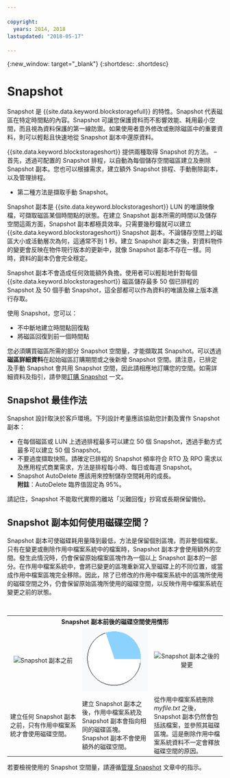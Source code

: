 ```yaml
---

copyright:
  years: 2014, 2018
lastupdated: "2018-05-17"

---
```

{:new_window: target="_blank"}
{:shortdesc: .shortdesc}

# Snapshot

Snapshot 是 {{site.data.keyword.blockstoragefull}} 的特性。Snapshot 代表磁區在特定時間點的內容。Snapshot 可讓您保護資料而不影響效能、耗用最小空間，而且視為資料保護的第一線防禦。如果使用者意外修改或刪除磁區中的重要資料，則可以輕鬆且快速地從 Snapshot 副本中還原資料。

{{site.data.keyword.blockstorageshort}} 提供兩種取得 Snapshot 的方法。
– 首先，透過可配置的 Snapshot 排程，以自動為每個儲存空間磁區建立及刪除 Snapshot 副本。您也可以根據需求，建立額外 Snapshot 排程、手動刪除副本，以及管理排程。 
- 第二種方法是擷取手動 Snapshot。

Snapshot 副本是 {{site.data.keyword.blockstorageshort}} LUN 的唯讀映像檔，可擷取磁區某個時間點的狀態。在建立 Snapshot 副本所需的時間以及儲存空間這兩方面，Snapshot 副本都極具效率。只需要幾秒鐘就可以建立 {{site.data.keyword.blockstorageshort}} Snapshot 副本。不論儲存空間上的磁區大小或活動層次為何，這通常不到 1 秒。建立 Snapshot 副本之後，對資料物件的變更會反映在物件現行版本的更新中，就像 Snapshot 副本不存在一樣。同時，資料的副本仍會完全穩定。 

Snapshot 副本不會造成任何效能額外負擔。使用者可以輕鬆地針對每個 {{site.data.keyword.blockstorageshort}} 磁區儲存最多 50 個已排程的 Snapshot 及 50 個手動 Snapshot，這全部都可以作為資料的唯讀及線上版本進行存取。


使用 Snapshot，您可以： 

- 不中斷地建立時間點回復點
- 將磁區回復到前一個時間點

您必須購買磁區所需的部分 Snapshot 空間量，才能擷取其 Snapshot。可以透過**磁區詳細資料**在起始磁區訂購期間或之後新增 Snapshot 空間。請注意，已排定及手動 Snapshot 會共用 Snapshot 空間，因此請相應地訂購您的空間。如需詳細資料及指引，請參閱[訂購 Snapshot](ordering-snapshots.html) 一文。

## Snapshot 最佳作法

Snapshot 設計取決於客戶環境。下列設計考量應該協助您計劃及實作 Snapshot 副本： 
- 在每個磁區或 LUN 上透過排程最多可以建立 50 個 Snapshot，透過手動方式最多可以建立 50 個 Snapshot。 
- 不要過度擷取快照。請確定已排程的 Snapshot 頻率符合 RTO 及 RPO 需求以及應用程式商業需求，方法是排程每小時、每日或每週 Snapshot。 
- Snapshot AutoDelete 應該用來控制儲存空間耗用的成長。<br/>
  **附註**：AutoDelete 臨界值固定為 95%。
    
請記住，Snapshot 不能取代實際的離站「災難回復」抄寫或長期保留備份。
    
## Snapshot 副本如何使用磁碟空間？

Snapshot 副本可使磁碟耗用量降到最低，方法是保留個別區塊，而非整個檔案。只有在變更或刪除作用中檔案系統中的檔案時，Snapshot 副本才會使用額外的空間。發生此情況時，仍會保留原始檔案區塊作為一個以上 Snapshot 副本的一部分。在作用中檔案系統中，會將已變更的區塊重新寫入至磁碟上的不同位置，或當成作用中檔案區塊完全移除。因此，除了已修改的作用中檔案系統中的區塊所使用的磁碟空間之外，仍會保留原始區塊所使用的磁碟空間，以反映作用中檔案系統在變更之前的狀態。

<table>
    <colgroup>
      <col style="width: 33.3%;"/>
      <col style="width: 33.3%;"/>
      <col style="width: 33.3%;"/>
    </colgroup>
    <tbody>
      <tr>
        <th colspan="3" style="border: 0.0px;text-align: center;">Snapshot 副本前後的磁碟空間使用情形</th>
     </tr><tr>
        <td style="border: 0.0px;text-align: center;"><img src="/images/bfcircle1.png" alt="Snapshot 副本之前"></td>
        <td style="border: 0.0px;text-align: center;"><img src="/images/bfcircle3.png" alt="Snapshot 副本之後"></td>
        <td style="border: 0.0px;text-align: center;"><img src="/images/bfcircle2.png" alt="Snapshot 副本之後的變更"></td>
     </tr><tr>
        <td style="border: 0.0px;">建立任何 Snapshot 副本之前，只有作用中檔案系統才會使用磁碟空間。</td>
        <td style="border: 0.0px;">建立 Snapshot 副本之後，作用中檔案系統及 Snapshot 副本會指向相同的磁碟區塊。Snapshot 副本不會使用額外的磁碟空間。</td>
        <td style="border: 0.0px;">從作用中檔案系統刪除 <i>myfile.txt</i> 之後，Snapshot 副本仍然會包括該檔案，並參照其磁碟區塊。這是刪除作用中檔案系統資料不一定會釋放磁碟空間的原因。</td>
      </tr>
    </tbody>
</table>

若要檢視使用的 Snapshot 空間量，請遵循[管理 Snapshot](working-with-snapshots.html) 文章中的指示。






